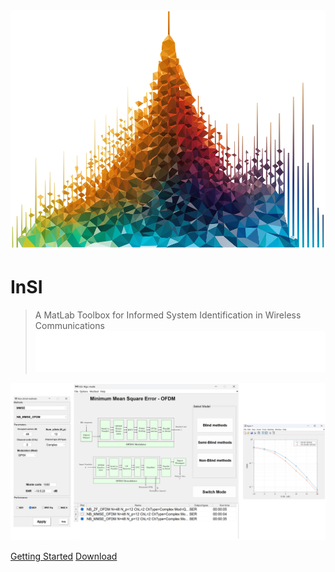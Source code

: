 <img class="logo" src="./assets/img/logo.png">

# **InSI**

> A MatLab Toolbox for Informed System Identification in Wireless Communications
![](./assets/img/En_cover_text.svg)


<img class="dashboard" src="./assets/img/Intro.png">

[Getting Started](README.md)
[Download](https://github.com/avitech-vnu/InSI/archive/refs/tags/v1.3.0.zip)
